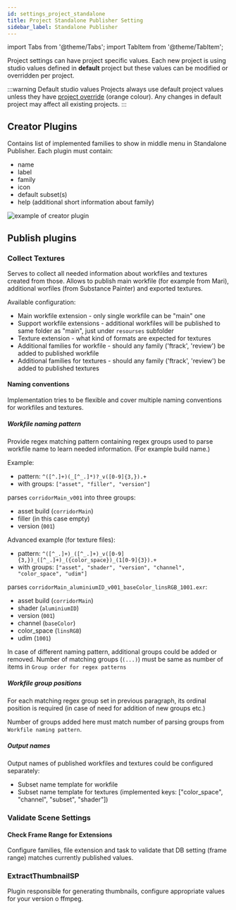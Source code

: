 ```yaml
---
id: settings_project_standalone
title: Project Standalone Publisher Setting
sidebar_label: Standalone Publisher
---
```


import Tabs from '@theme/Tabs';
import TabItem from '@theme/TabItem';

Project settings can have project specific values. Each new project is using studio values defined in **default** project but these values can be modified or overridden per project.

:::warning Default studio values
Projects always use default project values unless they have [project override](../admin_settings#project-overrides) (orange colour). Any changes in default project may affect all existing projects.
:::

## Creator Plugins

Contains list of implemented families to show in middle menu in Standalone Publisher. Each plugin must contain:
- name
- label
- family
- icon
- default subset(s)
- help (additional short information about family)

![example of creator plugin](assets/standalone_creators.png)

## Publish plugins

### Collect Textures

Serves to collect all needed information about workfiles and textures created from those. Allows to publish 
main workfile (for example from Mari), additional worfiles (from Substance Painter) and exported textures.

Available configuration:
- Main workfile extension - only single workfile can be "main" one
- Support workfile extensions - additional workfiles will be published to same folder as "main", just under `resourses` subfolder
- Texture extension - what kind of formats are expected for textures
- Additional families for workfile - should any family ('ftrack', 'review') be added to published workfile
- Additional families for textures - should any family ('ftrack', 'review') be added to published textures

#### Naming conventions

Implementation tries to be flexible and cover multiple naming conventions for workfiles and textures.

##### Workfile naming pattern

Provide regex matching pattern containing regex groups used to parse workfile name to learn needed information. (For example
build name.)

Example:

- pattern: ```^([^.]+)(_[^_.]*)?_v([0-9]{3,}).+``` 
- with groups: ```["asset", "filler", "version"]```
  
parses `corridorMain_v001` into three groups:
- asset build (`corridorMain`)
- filler (in this case empty)
- version (`001`)

Advanced example (for texture files):

- pattern: ```^([^_.]+)_([^_.]+)_v([0-9]{3,})_([^_.]+)_({color_space})_(1[0-9]{3}).+``` 
- with groups: ```["asset", "shader", "version", "channel", "color_space", "udim"]```
  
parses `corridorMain_aluminiumID_v001_baseColor_linsRGB_1001.exr`:
- asset build (`corridorMain`)
- shader (`aluminiumID`)
- version (`001`)
- channel (`baseColor`)
- color_space (`linsRGB`)
- udim (`1001`)


In case of different naming pattern, additional groups could be added or removed. Number of matching groups (`(...)`) must be same as number of items in `Group order for regex patterns`

##### Workfile group positions

For each matching regex group set in previous paragraph, its ordinal position is required (in case of need for addition of new groups etc.)

Number of groups added here must match number of parsing groups from `Workfile naming pattern`.

##### Output names

Output names of published workfiles and textures could be configured separately:
- Subset name template for workfile
- Subset name template for textures (implemented keys: ["color_space", "channel", "subset", "shader"])


### Validate Scene Settings

#### Check Frame Range for Extensions

Configure families, file extension and task to validate that DB setting (frame range) matches currently published values.

### ExtractThumbnailSP

Plugin responsible for generating thumbnails, configure appropriate values for your version o ffmpeg.